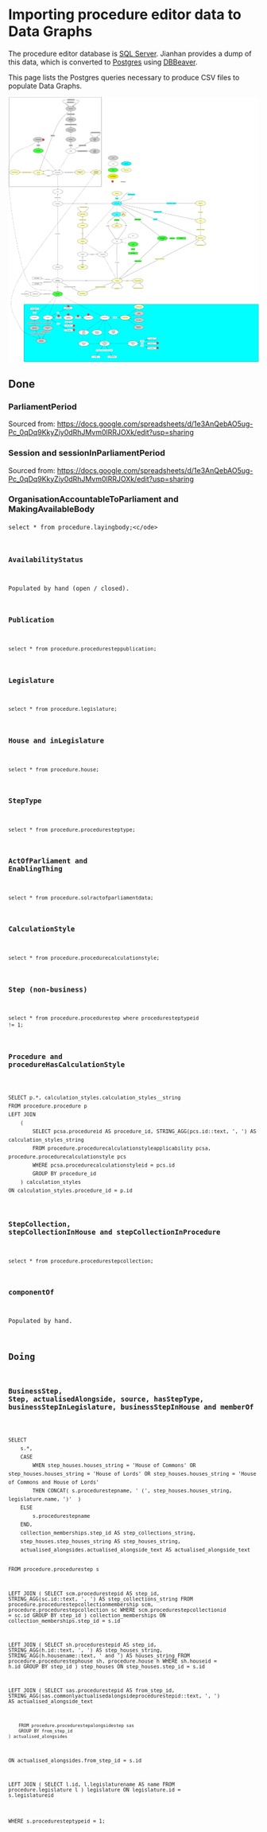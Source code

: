 # Importing procedure editor data to Data Graphs

The procedure editor database is [SQL Server](https://en.wikipedia.org/wiki/Microsoft_SQL_Server). Jianhan provides a dump of this data, which is converted to [Postgres](https://en.wikipedia.org/wiki/PostgreSQL) using [DBBeaver](https://en.wikipedia.org/wiki/DBeaver).

This page lists the Postgres queries necessary to produce CSV files to populate Data Graphs.

<p>
	<a href="data.svg">
		<img src="data.svg" alt="Data loading progress diagram" title="Data loading progress diagram" />
	</a>
</p>

## Done

### ParliamentPeriod

Sourced from:
https://docs.google.com/spreadsheets/d/1e3AnQebAO5ug-Pc_0qDq9KkyZiy0dRhJMvm0lRRJOXk/edit?usp=sharing

### Session and sessionInParliamentPeriod

Sourced from:
https://docs.google.com/spreadsheets/d/1e3AnQebAO5ug-Pc_0qDq9KkyZiy0dRhJMvm0lRRJOXk/edit?usp=sharing

### OrganisationAccountableToParliament and MakingAvailableBody

<code>select * from procedure.layingbody;<c/ode>

### AvailabilityStatus

Populated by hand (open / closed).

### Publication

<code>select * from procedure.proceduresteppublication;</code>

### Legislature

<code>select * from procedure.legislature;</code>

### House and inLegislature

<code>select * from procedure.house;</code>

### StepType

<code>select * from procedure.proceduresteptype;</code>

### ActOfParliament and EnablingThing

<code>select * from procedure.solractofparliamentdata;</code>

### CalculationStyle

<code>select * from procedure.procedurecalculationstyle;</code>

### Step (non-business)

<code>select * from procedure.procedurestep where proceduresteptypeid != 1;</code>

### Procedure and procedureHasCalculationStyle

<code>
SELECT p.*, calculation_styles.calculation_styles__string
FROM procedure.procedure p
LEFT JOIN
	(
		SELECT pcsa.procedureid AS procedure_id, STRING_AGG(pcs.id::text, ', ') AS calculation_styles_string
		FROM procedure.procedurecalculationstyleapplicability pcsa, procedure.procedurecalculationstyle pcs
		WHERE pcsa.procedurecalculationstyleid = pcs.id
		GROUP BY procedure_id
	) calculation_styles
ON calculation_styles.procedure_id = p.id
</code>

### StepCollection, stepCollectionInHouse and stepCollectionInProcedure

<code>select * from procedure.procedurestepcollection;</code>

### componentOf

Populated by hand.

## Doing

### BusinessStep, Step, actualisedAlongside, source, hasStepType, businessStepInLegislature, businessStepInHouse and memberOf

<code>
SELECT
	s.*,
	CASE 
		WHEN step_houses.houses_string = 'House of Commons' OR step_houses.houses_string = 'House of Lords' OR step_houses.houses_string = 'House of Commons and House of Lords'
		THEN CONCAT( s.procedurestepname, ' (', step_houses.houses_string, legislature.name, ')'  )
	ELSE
		s.procedurestepname
	END,
	collection_memberships.step_id AS step_collections_string,
	step_houses.step_houses_string AS step_houses_string,
	actualised_alongsides.actualised_alongside_text AS actualised_alongside_text

FROM procedure.procedurestep s

LEFT JOIN
	(
		SELECT scm.procedurestepid AS step_id, STRING_AGG(sc.id::text, ', ') AS step_collections_string
		FROM procedure.procedurestepcollectionmembership scm, procedure.procedurestepcollection sc
		WHERE scm.procedurestepcollectionid = sc.id
		GROUP BY step_id
	) collection_memberships
ON collection_memberships.step_id = s.id

LEFT JOIN
	(
		SELECT sh.procedurestepid AS step_id, STRING_AGG(h.id::text, ', ') AS step_houses_string, STRING_AGG(h.housename::text, ' and ') AS houses_string
		FROM procedure.procedurestephouse sh, procedure.house h
		WHERE sh.houseid = h.id
		GROUP BY step_id
	) step_houses
ON step_houses.step_id = s.id

LEFT JOIN
	(
		SELECT sas.procedurestepid AS from_step_id, STRING_AGG(sas.commonlyactualisedalongsideprocedurestepid::text, ', ') AS actualised_alongside_text
		
		
		FROM procedure.procedurestepalongsidestep sas
		GROUP BY from_step_id
	) actualised_alongsides
ON actualised_alongsides.from_step_id = s.id

LEFT JOIN
	(
		SELECT l.id, l.legislaturename AS name
		FROM procedure.legislature l
	) legislature
ON legislature.id = s.legislatureid

WHERE s.proceduresteptypeid = 1;
</code>

























